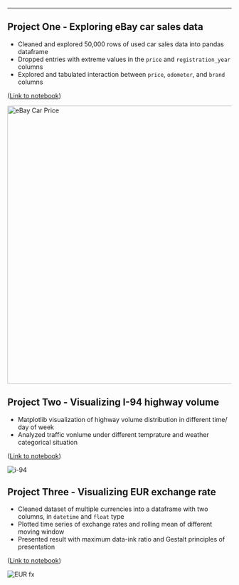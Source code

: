 -----
## Project One - Exploring eBay car sales data

* Cleaned and explored 50,000 rows of used car sales data into pandas dataframe
* Dropped entries with extreme values in the `price` and `registration_year` columns
* Explored and tabulated interaction between `price`, `odometer`, and `brand` columns

([Link to notebook](https://github.com/curious-jeff/eBay_car_sales_data_exploration/blob/main/ebay-car-sales-data%202.ipynb))

<img width="625" alt="eBay Car Price" src="https://user-images.githubusercontent.com/89146565/130097469-acadcc37-6497-4de4-b715-1bba60d1d15e.png">

## Project Two - Visualizing I-94 highway volume

* Matplotlib visualization of highway volume distribution in different time/ day of week
* Analyzed traffic vonlume under different temprature and weather categorical situation

([Link to notebook](https://github.com/curious-jeff/i94-highway-volume/blob/main/i94-highway-volume.ipynb))

![i-94](https://user-images.githubusercontent.com/89146565/130313103-846b8252-b549-4e5b-9ffa-ac23fb7892a8.png)

## Project Three - Visualizing EUR exchange rate

* Cleaned dataset of multiple currencies into a dataframe with two columns, in `datetime` and `float` type
* Plotted time series of exchange rates and rolling mean of different moving window
* Presented result with maximum data-ink ratio and Gestalt principles of presentation

([Link to notebook](https://github.com/curious-jeff/EUR-exchange-rate/blob/main/Visualization%20on%20EUR%20Exchange%20Rates.ipynb))

![EUR fx](https://user-images.githubusercontent.com/89146565/130314034-5ea7488c-112b-4ce1-8947-a34ae5308ca1.png)
